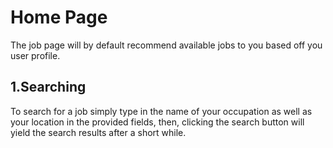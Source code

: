 # Home Page

The job page will by default recommend available jobs to you based off you user profile.

## 1.Searching

To search for a job simply type in the name of your occupation as well as your location in the provided fields, then, clicking the search button will yield the search results after a short while.